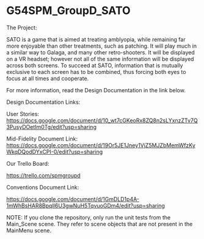 # G54SPM_GroupD_SATO

The Project:

SATO is a game that is aimed at treating amblyopia, while remaining far more enjoyable than other treatments, 
such as patching.  It will play much in a similar way to Galaga, and many other retro-shooters.  It will
be displayed on a VR headset; however not all of the same information will be displayed across both screens.
To succeed at SATO, information that is mutually exclusive to each screen has to be combined, thus forcing
both eyes to focus at all times and cooperate.

For more information, read the Design Documentation in the link below.

Design Documentation Links:

User Stories: https://docs.google.com/document/d/10_wt7cGKeoRx8ZQ8n2sLYxnzZTv7Q3PusyDOetIm0Tg/edit?usp=sharing

Mid-Fidelity Document Link: https://docs.google.com/document/d/19Or5JE1Jney1VjZ5MJZbMemWfzKyWkqDQodDYxCPI-0/edit?usp=sharing

Our Trello Board:

https://trello.com/spmgroupd

Conventions Document Link:

https://docs.google.com/document/d/1GmDLD1p4A-1mWhBsHAR8BpqlI6U3gwNuH5TqvuoGDm4/edit?usp=sharing

NOTE: If you clone the repository, only run the unit tests from the Main_Scene scene.  They refer
to scene objects that are not present in the MainMenu scene.